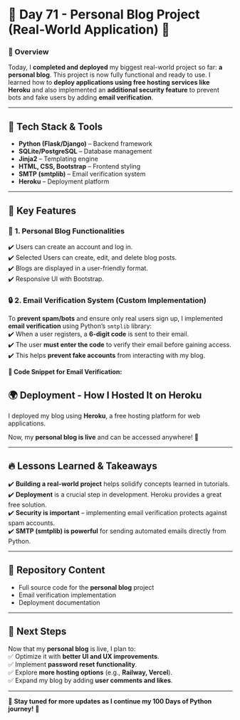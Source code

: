 # 📝 Day 71 - Personal Blog Project (Real-World Application) 🚀  

### 🌟 Overview  
Today, I **completed and deployed** my biggest real-world project so far: **a personal blog**. This project is now fully functional and ready to use. I learned how to **deploy applications using free hosting services like Heroku** and also implemented an **additional security feature** to prevent bots and fake users by adding **email verification**.

---

## 🔧 Tech Stack & Tools  
- **Python (Flask/Django)** – Backend framework  
- **SQLite/PostgreSQL** – Database management  
- **Jinja2** – Templating engine  
- **HTML, CSS, Bootstrap** – Frontend styling  
- **SMTP (smtplib)** – Email verification system  
- **Heroku** – Deployment platform  

---

## 🚀 Key Features  

### 🏡 **1. Personal Blog Functionalities**  
✔️ Users can create an account and log in.  
✔️ Selected Users can create, edit, and delete blog posts.  
✔️ Blogs are displayed in a user-friendly format.  
✔️ Responsive UI with Bootstrap.  

### 🔒 **2. Email Verification System (Custom Implementation)**  
To **prevent spam/bots** and ensure only real users sign up, I implemented **email verification** using Python’s `smtplib` library:  
✔️ When a user registers, a **6-digit code** is sent to their email.  
✔️ The user **must enter the code** to verify their email before gaining access.  
✔️ This helps **prevent fake accounts** from interacting with my blog.  

**📌 Code Snippet for Email Verification:**  
## 🌍 **Deployment - How I Hosted It on Heroku**  
I deployed my blog using **Heroku**, a free hosting platform for web applications.  

Now, my **personal blog is live** and can be accessed anywhere! 🚀  

---

## 🔥 Lessons Learned & Takeaways  
✔️ **Building a real-world project** helps solidify concepts learned in tutorials.  
✔️ **Deployment** is a crucial step in development. Heroku provides a great free solution.  
✔️ **Security is important** – implementing email verification protects against spam accounts.  
✔️ **SMTP (smtplib) is powerful** for sending automated emails directly from Python.  

---

## 📂 Repository Content  
- Full source code for the **personal blog** project  
- Email verification implementation  
- Deployment documentation  

---

## 🎯 Next Steps  
Now that my **personal blog** is live, I plan to:  
✅ Optimize it with **better UI and UX improvements**.  
✅ Implement **password reset functionality**.  
✅ Explore **more hosting options** (e.g., **Railway, Vercel**).  
✅ Expand my blog by adding **user comments and likes**.  

---

🔗 **Stay tuned for more updates as I continue my 100 Days of Python journey!** 🚀  
